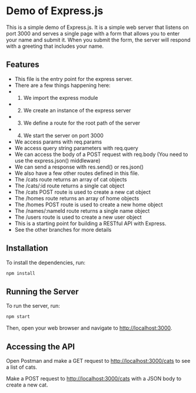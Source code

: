 # Demo of Express.js

This is a simple demo of Express.js. It is a simple web server that listens on port 3000 and serves a single page with a form that allows you to enter your name and submit it. When you submit the form, the server will respond with a greeting that includes your name.

## Features

* This file is the entry point for the express server. 
 * There are a few things happening here:
 * 1. We import the express module
 * 2. We create an instance of the express server
 * 3. We define a route for the root path of the server
 * 4. We start the server on port 3000
 * We access params with req.params
 * We access query string parameters with req.query
 * We can access the body of a POST request with req.body (You need to use the express.json() middleware)
 * We can send a response with res.send() or res.json()
 * We also have a few other routes defined in this file.
 * The /cats route returns an array of cat objects
 * The /cats/:id route returns a single cat object
 * The /cats POST route is used to create a new cat object
 * The /homes route returns an array of home objects
 * The /homes POST route is used to create a new home object
 * The /names/:nameId route returns a single name object
 * The /users route is used to create a new user object
 * This is a starting point for building a RESTful API with Express.
 * See the other branches for more details

## Installation

To install the dependencies, run:

```bash
npm install
```

## Running the Server

To run the server, run:

```bash
npm start
```

Then, open your web browser and navigate to [http://localhost:3000](http://localhost:3000).

## Accessing the API

Open Postman and make a GET request to [http://localhost:3000/cats](http://localhost:3000/cats) to see a list of cats.

Make a POST request to [http://localhost:3000/cats](http://localhost:3000/cats) with a JSON body to create a new cat. 
